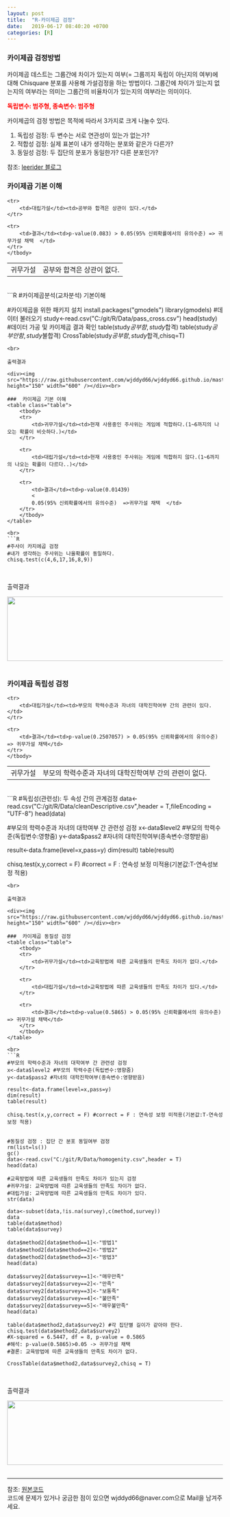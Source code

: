 ```yaml
---
layout: post
title:  "R-카이제곱 검정"
date:   2019-06-17 08:40:20 +0700
categories: [R]
---
```


###  카이제곱 검정방법
카이제곱 데스트는 그룹간에 차이가 있는지 여부(= 그룹끼지 독립이 아닌지의 여부)에 대해 Chisquare 분포를 사용해 가설검정을 하는 방법이다. 그룹간에 차이가 있는지 없는지의 여부라는 의미는 그룹간의 비율차이가 있는지의 여부라는 의미이다.  

<span style ="color: red">**독립변수: 범주형, 종속변수: 범주형**</span><br>

카이제곱의 검정 방법은 목적에 따라서 3가지로 크게 나눌수 있다.  

1. 독립성 검정: 두 변수는 서로 연관성이 있는가 없는가?
2. 적합성 검정: 실제 표본이 내가 생각하는 분포와 같은가 다른가?
3. 동일성 검정: 두 집단의 분포가 동일한가? 다른 분포인가? 


참조: <a href="https://m.blog.naver.com/PostView.nhn?blogId=leerider&logNo=100189714605&proxyReferer=https%3A%2F%2Fwww.google.co.kr%2F">leerider 블로그</a>  

###  카이제곱 기본 이해
<link rel = "stylesheet" href ="/static/css/bootstrap.min.css">

<table class="table">
	<tbody>
	<tr>
		<td>귀무가설</td><td>공부와 합격은 상관이 없다.</td>
	</tr>

	<tr>
		<td>대립가설</td><td>공부와 합격은 상관이 있다.</td>
	</tr>
	
	<tr>
		<td>결과</td><td>p-value(0.083) > 0.05(95% 신뢰확률에서의 유의수준) => 귀무가설 채택  </td>
	</tr>
	</tbody>
</table>

<br>
```R
#카이제곱분석(교차분석) 기본이해

#카이제곱을 위한 패키지 설치
install.packages("gmodels")
library(gmodels)
#데이터 불러오기
study<-read.csv("C:/git/R/Data/pass_cross.csv")
head(study)
#데이터 가공 및 카이제곱 결과 확인
table(study$공부함,study$합격)
table(study$공부안함,study$불합격)
CrossTable(study$공부함,study$합격,chisq=T)
```
<br>

출력결과

<div><img src="https://raw.githubusercontent.com/wjddyd66/wjddyd66.github.io/master/static/img/R/Chisquare1.PNG" height="150" width="600" /></div><br>

###  카이제곱 기본 이해
<table class="table">
	<tbody>
	<tr>
		<td>귀무가설</td><td>현재 사용중인 주사위는 게임에 적합하다.(1~6까지의 나오는 확률이 비슷하다.)</td>
	</tr>

	<tr>
		<td>대립가설</td><td>현재 사용중인 주사위는 게임에 적합하지 않다.(1~6까지의 나오는 확률이 다르다..)</td>
	</tr>
	
	<tr>
		<td>결과</td><td>p-value(0.01439)
	    <
	    0.05(95% 신뢰확률에서의 유의수준)  =>귀무가설 채택  </td>
	</tr>
	</tbody>
</table>

<br>
```R
#주사이 카지에곱 검정
#내가 생각하는 주사위는 나올확률이 동일하다.
chisq.test(c(4,6,17,16,8,9))
```
<br>

출력결과

<div><img src="https://raw.githubusercontent.com/wjddyd66/wjddyd66.github.io/master/static/img/R/Chisquare2.PNG" height="150" width="600" /></div><br>

###  카이제곱 독립성 검정
<table class="table">
	<tbody>
	<tr>
		<td>귀무가설</td><td>부모의 학력수준과 자녀의 대학진학여부 간의 관련이 없다.</td>
	</tr>

	<tr>
		<td>대립가설</td><td>부모의 학력수준과 자녀의 대학진학여부 간의 관련이 있다.</td>
	</tr>
	
	<tr>
		<td>결과</td><td>p-value(0.2507057) > 0.05(95% 신뢰확률에서의 유의수준) => 귀무가설 채택</td>
	</tr>
	</tbody>
</table>

<br>
```R
#독립성(관련성): 두 속성 간의 관계검정
data<-read.csv("C:/git/R/Data/cleanDescriptive.csv",header = T,fileEncoding = "UTF-8")
head(data)

#부모의 학력수준과 자녀의 대학여부 간 관련성 검정
x<-data$level2 #부모의 학력수준(독립변수:영향줌)
y<-data$pass2 #자녀의 대학진학여부(종속변수:영향받음)

result<-data.frame(level=x,pass=y)
dim(result)
table(result)

chisq.test(x,y,correct = F) #correct = F : 연속성 보정 미적용(기본값:T-연속성보정 적용)
```
<br>

출력결과

<div><img src="https://raw.githubusercontent.com/wjddyd66/wjddyd66.github.io/master/static/img/R/Chisquare3.PNG" height="150" width="600" /></div><br>

###  카이제곱 동질성 검정
<table class="table">
	<tbody>
	<tr>
		<td>귀무가설</td><td>교육방법에 따른 교육생들의 만족도 차이가 없다.</td>
	</tr>

	<tr>
		<td>대립가설</td><td>교육방법에 따른 교육생들의 만족도 차이가 있다.</td>
	</tr>
	
	<tr>
		<td>결과</td><td>p-value(0.5865) > 0.05(95% 신뢰확률에서의 유의수준) => 귀무가설 채택</td>
	</tr>
	</tbody>
</table>

<br>
```R
#부모의 학력수준과 자녀의 대학여부 간 관련성 검정
x<-data$level2 #부모의 학력수준(독립변수:영향줌)
y<-data$pass2 #자녀의 대학진학여부(종속변수:영향받음)

result<-data.frame(level=x,pass=y)
dim(result)
table(result)

chisq.test(x,y,correct = F) #correct = F : 연속성 보정 미적용(기본값:T-연속성보정 적용)


#동질성 검정 : 집단 간 분포 동일여부 검정
rm(list=ls())
gc()
data<-read.csv("C:/git/R/Data/homogenity.csv",header = T)
head(data)

#교육방법에 따른 교육생들의 만족도 차이가 있는지 검정
#귀무가설: 교육방법에 따른 교육생들의 만족도 차이가 없다.
#대립가설: 교육방법에 따른 교육생들의 만족도 차이가 있다.
str(data)

data<-subset(data,!is.na(survey),c(method,survey))
data
table(data$method)
table(data$survey)

data$method2[data$method==1]<-"방법1"
data$method2[data$method==2]<-"방법2"
data$method2[data$method==3]<-"방법3"
head(data)

data$survey2[data$survey==1]<-"매우만족"
data$survey2[data$survey==2]<-"만족"
data$survey2[data$survey==3]<-"보통족"
data$survey2[data$survey==4]<-"불만족"
data$survey2[data$survey==5]<-"매우불만족"
head(data)

table(data$method2,data$survey2) #각 집단별 길이가 같아야 한다.
chisq.test(data$method2,data$survey2) 
#X-squared = 6.5447, df = 8, p-value = 0.5865
#해석: p-value(0.5865)>0.05 -> 귀무가설 채택
#결론: 교육방법에 따른 교육생들의 만족도 차이가 없다.

CrossTable(data$method2,data$survey2,chisq = T)
```
<br>

출력결과

<div><img src="https://raw.githubusercontent.com/wjddyd66/wjddyd66.github.io/master/static/img/R/Chisquare4.PNG" height="150" width="600" /></div><br>

<hr>
참조: <a href="https://github.com/wjddyd66/R/tree/master/Chisquare">원본코드</a><br>
코드에 문제가 있거나 궁금한 점이 있으면 wjddyd66@naver.com으로  Mail을 남겨주세요.

